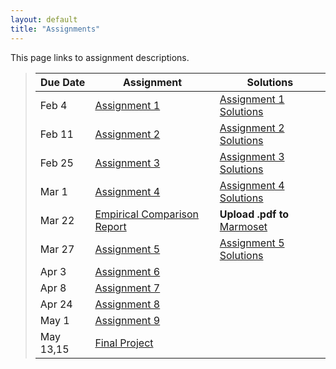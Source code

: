 ```yaml
---
layout: default
title: "Assignments"
---
```


This page links to assignment descriptions.

> Due Date |                Assignment                                | Solutions                                               |
> -------- | -------------------------------------------------------- | ------------------------------------------------------- |
> Feb 4    | [Assignment 1](../assign/assign01.html)                  | [Assignment 1 Solutions](../assign/sol/assign01sol.pdf) |
> Feb 11   | [Assignment 2](../assign/assign02.html)                  | [Assignment 2 Solutions](../assign/sol/assign02sol.pdf) |
> Feb 25   | [Assignment 3](../assign/assign03.html)                  | [Assignment 3 Solutions](../assign/sol/assign03sol.pdf) |
> Mar 1    | [Assignment 4](../assign/assign04.html)                  | [Assignment 4 Solutions](../assign/sol/assign04sol.pdf) |
> Mar 22   | [Empirical Comparison Report](../assign/emp_comp.html)   | **Upload .pdf to** [Marmoset](https://cs.ycp.edu/marmoset/login) |
> Mar 27   | [Assignment 5](../assign/assign05.html)                  | [Assignment 5 Solutions](../assign/sol/assign05sol.pdf) |
> Apr 3    | [Assignment 6](../assign/assign06.html)                  |  |
> Apr 8    | [Assignment 7](../assign/assign07.html)                  |  |
> Apr 24   | [Assignment 8](../assign/assign08.html)                  |  |
> May 1    | [Assignment 9](../assign/assign09.html)                  |  |
> May 13,15| [Final Project](../assign/finalproj.html)                |  |
